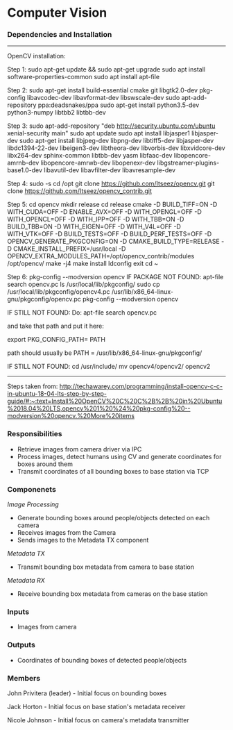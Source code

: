# Computer Vision

### Dependencies and Installation

----------------------------------------------------------------------------------------------------------------------------------------------------------------------
OpenCV installation:

Step 1:
sudo apt-get update && sudo apt-get upgrade
sudo apt install software-properties-common
sudo apt install apt-file

Step 2:
sudo apt-get install build-essential cmake git libgtk2.0-dev pkg-config libavcodec-dev libavformat-dev libswscale-dev
sudo apt-add-repository ppa:deadsnakes/ppa
sudo apt-get install python3.5-dev python3-numpy libtbb2 libtbb-dev

Step 3:
sudo apt-add-repository "deb http://security.ubuntu.com/ubuntu xenial-security main"
sudo apt update
sudo apt install libjasper1 libjasper-dev
sudo apt-get install libjpeg-dev libpng-dev libtiff5-dev libjasper-dev libdc1394-22-dev libeigen3-dev libtheora-dev libvorbis-dev libxvidcore-dev libx264-dev sphinx-common libtbb-dev yasm libfaac-dev libopencore-amrnb-dev libopencore-amrwb-dev libopenexr-dev libgstreamer-plugins-base1.0-dev libavutil-dev libavfilter-dev libavresample-dev

Step 4:
sudo -s
cd /opt
git clone https://github.com/Itseez/opencv.git
git clone https://github.com/Itseez/opencv_contrib.git

Step 5:
cd opencv
mkdir release
cd release
cmake -D BUILD_TIFF=ON -D WITH_CUDA=OFF -D ENABLE_AVX=OFF -D WITH_OPENGL=OFF -D WITH_OPENCL=OFF -D WITH_IPP=OFF -D WITH_TBB=ON -D BUILD_TBB=ON -D WITH_EIGEN=OFF -D WITH_V4L=OFF -D WITH_VTK=OFF -D BUILD_TESTS=OFF -D BUILD_PERF_TESTS=OFF -D OPENCV_GENERATE_PKGCONFIG=ON -D CMAKE_BUILD_TYPE=RELEASE -D CMAKE_INSTALL_PREFIX=/usr/local -D OPENCV_EXTRA_MODULES_PATH=/opt/opencv_contrib/modules /opt/opencv/
make -j4
make install
ldconfig
exit
cd ~

Step 6:
pkg-config --modversion opencv
IF PACKAGE NOT FOUND:
apt-file search opencv.pc
ls /usr/local/lib/pkgconfig/
sudo cp /usr/local/lib/pkgconfig/opencv4.pc  /usr/lib/x86_64-linux-gnu/pkgconfig/opencv.pc
pkg-config --modversion opencv

IF STILL NOT FOUND:
Do:
apt-file search opencv.pc

and take that path and put it here:

export PKG_CONFIG_PATH= PATH

path should usually be PATH = /usr/lib/x86_64-linux-gnu/pkgconfig/

IF STILL NOT FOUND:
cd /usr/include/
mv opencv4/opencv2/ opencv2

----------------------------------------------------------------------------------------------------------------------------------------------------------------------
Steps taken from: http://techawarey.com/programming/install-opencv-c-c-in-ubuntu-18-04-lts-step-by-step-guide/#:~:text=Install%20OpenCV%20C%20C%2B%2B%20in%20Ubuntu%2018.04%20LTS,opencv%201%20%24%20pkg-config%20--modversion%20opencv.%20More%20items

### Responsibilities
- Retrieve images from camera driver via IPC
- Process images, detect humans using CV and generate coordinates for boxes around them
- Transmit coordinates of all bounding boxes to base station via TCP

### Componenets
*Image Processing*
- Generate bounding boxes around people/objects detected on each camera
- Receives images from the Camera
- Sends images to the Metadata TX component

*Metadata TX*
- Transmit bounding box metadata from camera to base station

*Metadata RX*
- Receive bounding box metadata from cameras on the base station

### Inputs
- Images from camera

### Outputs
- Coordinates of bounding boxes of detected people/objects

### Members
John Privitera (leader) - Initial focus on bounding boxes

Jack Horton - Initial focus on base station's metadata receiver

Nicole Johnson - Initial focus on camera's metadata transmitter
